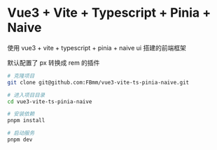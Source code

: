 # Vue3 + Vite + Typescript + Pinia + Naive

使用 vue3 + vite + typescript + pinia + naive ui 搭建的前端框架

默认配置了 px 转换成 rem 的插件

```bash
# 克隆项目
git clone git@github.com:FBmm/vue3-vite-ts-pinia-naive.git

# 进入项目目录
cd vue3-vite-ts-pinia-naive

# 安装依赖
pnpm install

# 启动服务
pnpm dev
```
